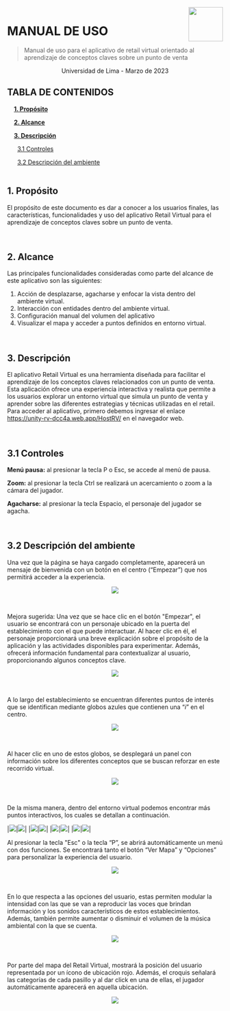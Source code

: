 ﻿<img src="imgs/Universidad_de_Lima_logo.png" align="right" width="80px"/>

# MANUAL DE USO

> Manual de uso para el aplicativo de retail virtual orientado al aprendizaje de conceptos claves sobre un punto de venta

<p align="center">Universidad de Lima - Marzo de 2023</p>

## TABLA DE CONTENIDOS

&nbsp;&nbsp;&nbsp;&nbsp;[**1. Propósito**](#prop)

&nbsp;&nbsp;&nbsp;&nbsp;[**2. Alcance**](#alc)

&nbsp;&nbsp;&nbsp;&nbsp;[**3. Descripción**](#desc)

&nbsp;&nbsp;&nbsp;&nbsp;&nbsp;&nbsp;[3.1 Controles](#cont)

&nbsp;&nbsp;&nbsp;&nbsp;&nbsp;&nbsp;[3.2 Descripción del ambiente](#amb)
<br />
<br />

## <a id="prop"></a> 1. Propósito
El propósito de este documento es dar a conocer a los usuarios finales, las características, funcionalidades y uso del aplicativo Retail Virtual para el aprendizaje de conceptos claves sobre un punto de venta.

<br />


## <a id="alc"></a> 2. Alcance
Las principales funcionalidades consideradas como parte del alcance de este aplicativo son las siguientes:

1. Acción de desplazarse, agacharse y enfocar la vista dentro del ambiente virtual.
2. Interacción con entidades dentro del ambiente virtual.
3. Configuración manual del volumen del aplicativo
4.  Visualizar el mapa y acceder a puntos definidos en entorno virtual.

<br />

## <a id="desc"></a> 3. Descripción
El aplicativo Retail Virtual es una herramienta diseñada para facilitar el aprendizaje de los conceptos claves relacionados con un punto de venta. Esta aplicación ofrece una experiencia interactiva y realista que permite a los usuarios explorar un entorno virtual que simula un punto de venta y aprender sobre las diferentes estrategias y técnicas utilizadas en el retail. Para acceder al aplicativo, primero debemos ingresar el enlace <https://unity-rv-dcc4a.web.app/HostRV/> en el navegador web.

<br />

## <a id="cont"></a> 3.1 Controles
**Menú pausa:** al presionar la tecla P o Esc, se accede al menú de pausa.

**Zoom:** al presionar la tecla Ctrl se realizará un acercamiento o zoom a la cámara del jugador.

**Agacharse:** al presionar la tecla Espacio, el personaje del jugador se agacha.

<br />

## 3.2 <a id="amb"></a> Descripción del ambiente
Una vez que la página se haya cargado completamente, aparecerá un mensaje de bienvenida con un botón en el centro (“Empezar”) que nos permitirá acceder a la experiencia.

<p align="center">
<img src="imgs/fig1.PNG"/>
</p>
<br />

Mejora sugerida: Una vez que se hace clic en el botón "Empezar", el usuario se encontrará con un personaje ubicado en la puerta del establecimiento con el que puede interactuar. Al hacer clic en él, el personaje proporcionará una breve explicación sobre el propósito de la aplicación y las actividades disponibles para experimentar. Además, ofrecerá información fundamental para contextualizar al usuario, proporcionando algunos conceptos clave.

<p align="center">
<img src="imgs/fig2.PNG"/>
</p>
<br />

A lo largo del establecimiento se encuentran diferentes puntos de interés que se identifican mediante globos azules que contienen una “*i*” en el centro.

<p align="center">
<img src="imgs/fig3.PNG"/>
</p>
<br />

Al hacer clic en uno de estos globos, se desplegará un panel con información sobre los diferentes conceptos que se buscan reforzar en este recorrido virtual.

<p align="center">
<img src="imgs/fig4.PNG"/>
</p>
<br />

De la misma manera, dentro del entorno virtual podemos encontrar más puntos interactivos, los cuales se detallan a continuación.

|<img src="imgs/fig5.PNG"/>|<img src="imgs/fig6.PNG"/>|
|<img src="imgs/fig7.PNG"/>|<img src="imgs/fig8.PNG"/>|
|<img src="imgs/fig9.PNG"/>|<img src="imgs/fig10.PNG"/>|
|<img src="imgs/fig11.PNG"/>|<img src="imgs/fig12.PNG"/>|


Al presionar la tecla "Esc" o la tecla “P”, se abrirá automáticamente un menú con dos funciones. Se encontrará tanto el botón “Ver Mapa” y “Opciones” para personalizar la experiencia del usuario.

<p align="center">
<img src="imgs/fig13.PNG"/>
</p>
<br />

En lo que respecta a las opciones del usuario, estas permiten modular la intensidad con las que se van a reproducir las voces que brindan información y los sonidos característicos de estos establecimientos. Además, también permite aumentar o disminuir el volumen de la música ambiental con la que se cuenta.

<p align="center">
<img src="imgs/fig14.PNG"/>
</p>
<br />

Por parte del mapa del Retail Virtual, mostrará la posición del usuario representada por un ícono de ubicación rojo. Además, el croquis señalará las categorías de cada pasillo y al dar click en una de ellas, el jugador automáticamente aparecerá en aquella ubicación.

<p align="center">
<img src="imgs/fig15.PNG"/>
</p>
<br />
